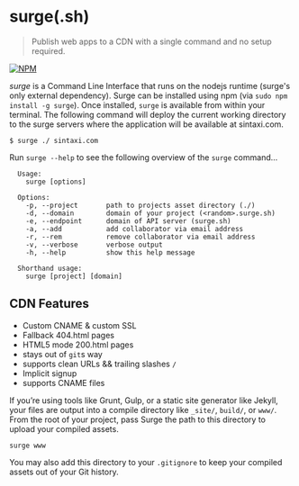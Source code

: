 # surge(.sh)

> Publish web apps to a CDN with a single command and no setup required.

[![NPM](https://nodei.co/npm/surge.png?global=true)](https://nodei.co/npm/surge/)

_surge_ is a Command Line Interface that runs on the nodejs runtime (surge's only external dependency). Surge can be installed using npm (via `sudo npm install -g surge`). Once installed, `surge` is available from within your terminal. The following command will deploy the current working directory to the surge servers where the application will be available at sintaxi.com.

    $ surge ./ sintaxi.com

Run `surge --help` to see the following overview of the `surge` command...

```
  Usage:
    surge [options]

  Options:
    -p, --project       path to projects asset directory (./)
    -d, --domain        domain of your project (<random>.surge.sh)
    -e, --endpoint      domain of API server (surge.sh)
    -a, --add           add collaborator via email address
    -r, --rem           remove collaborator via email address
    -v, --verbose       verbose output
    -h, --help          show this help message

  Shorthand usage:
    surge [project] [domain]

```

## CDN Features

- Custom CNAME & custom SSL
- Fallback 404.html pages
- HTML5 mode 200.html pages
- stays out of `git`s way
- supports clean URLs && trailing slashes `/`
- Implicit signup
- supports CNAME files

If you’re using tools like Grunt, Gulp, or a static site generator like Jekyll, your files are output into a compile directory like `_site/`, `build/`, or `www/`. From the root of your project, pass Surge the path to this directory to upload your compiled assets.

    surge www

You may also add this directory to your `.gitignore` to keep your compiled assets out of your Git history.

